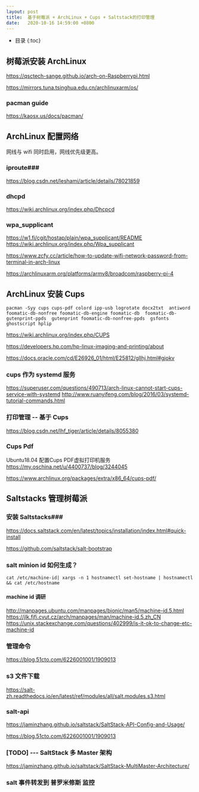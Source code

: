 ```yaml
---
layout: post
title:  基于树莓派 + ArchLinux + Cups + Saltstack的打印管理
date:   2020-10-16 14:59:00 +0800
---
```


* 目录
{:toc}


## 树莓派安装 ArchLinux  ##

https://qsctech-sange.github.io/arch-on-Raspberrypi.html

https://mirrors.tuna.tsinghua.edu.cn/archlinuxarm/os/

### pacman guide ###

https://kaosx.us/docs/pacman/

## ArchLinux 配置网络 ##

网线与 wifi 同时启用，网线优先级更高。


### iproute###

https://blog.csdn.net/leshami/article/details/78021859

### dhcpd ###

https://wiki.archlinux.org/index.php/Dhcpcd

### wpa_supplicant ###

https://w1.fi/cgit/hostap/plain/wpa_supplicant/README
https://wiki.archlinux.org/index.php/Wpa_supplicant


https://www.zcfy.cc/article/how-to-update-wifi-network-password-from-terminal-in-arch-linux

https://archlinuxarm.org/platforms/armv8/broadcom/raspberry-pi-4


## ArchLinux 安装 Cups ##

	pacman -Syy cups cups-pdf colord ipp-usb logrotate docx2txt  antiword foomatic-db-nonfree foomatic-db-engine foomatic-db  foomatic-db-gutenprint-ppds  gutenprint foomatic-db-nonfree-ppds  gsfonts ghostscript hplip


https://wiki.archlinux.org/index.php/CUPS

https://developers.hp.com/hp-linux-imaging-and-printing/about


https://docs.oracle.com/cd/E26926_01/html/E25812/gllhj.html#gjokv

### cups 作为 systemd 服务 ###

https://superuser.com/questions/490713/arch-linux-cannot-start-cups-service-with-systemd
http://www.ruanyifeng.com/blog/2016/03/systemd-tutorial-commands.html

###  打印管理 -- 基于 Cups ###

https://blog.csdn.net/lhf_tiger/article/details/8055380

### Cups Pdf ###

Ubuntu18.04 配置Cups PDF虚拟打印机服务 https://my.oschina.net/u/4400737/blog/3244045

https://www.archlinux.org/packages/extra/x86_64/cups-pdf/



## Saltstacks 管理树莓派 ##
### 安装 Saltstacks###

https://docs.saltstack.com/en/latest/topics/installation/index.html#quick-install

https://github.com/saltstack/salt-bootstrap
### salt minion id 如何生成？ ###

	cat /etc/machine-id| xargs -n 1 hostnamectl set-hostname | hostnamectl && cat /etc/hostname
	

#### machine id 调研 ####

http://manpages.ubuntu.com/manpages/bionic/man5/machine-id.5.html
https://jlk.fjfi.cvut.cz/arch/manpages/man/machine-id.5.zh_CN
https://unix.stackexchange.com/questions/402999/is-it-ok-to-change-etc-machine-id

### 管理命令 ###

https://blog.51cto.com/6226001001/1909013


### s3 文件下载 ###

https://salt-zh.readthedocs.io/en/latest/ref/modules/all/salt.modules.s3.html

### salt-api ###

https://jaminzhang.github.io/saltstack/SaltStack-API-Config-and-Usage/

https://blog.51cto.com/6226001001/1909013

### [TODO] --- SaltStack 多 Master 架构 ###

https://jaminzhang.github.io/saltstack/SaltStack-MultiMaster-Architecture/

### salt 事件转发到 普罗米修斯 监控 ###


